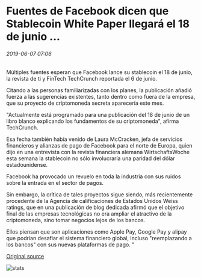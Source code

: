 # Fuentes de Facebook dicen que Stablecoin White Paper llegará el 18 de junio ...

###### 2019-06-07 07:06

Múltiples fuentes esperan que Facebook lance su stablecoin el 18 de junio, la revista de ti y FinTech TechCrunch reportada el 6 de junio.

Citando a las personas familiarizadas con los planes, la publicación añadió fuerza a las sugerencias existentes, tanto dentro como fuera de la empresa, que su proyecto de criptomoneda secreta aparecería este mes.

"Actualmente está programado para una publicación del 18 de junio de un libro blanco explicando los fundamentos de su criptomoneda", afirma TechCrunch.

Esa fecha también había venido de Laura McCracken, jefa de servicios financieros y alianzas de pago de Facebook para el norte de Europa, quien dijo en una entrevista con la revista financiera alemana WirtschaftsWoche esta semana la stablecoin no sólo involucraría una paridad del dólar estadounidense.

Facebook ha provocado un revuelo en toda la industria con sus ruidos sobre la entrada en el sector de pagos.

Sin embargo, la crítica de tales proyectos sigue siendo, más recientemente procedente de la Agencia de calificaciones de Estados Unidos Weiss ratings, que en una publicación de blog dedicada afirmó que el objetivo final de las empresas tecnológicas no era ampliar el atractivo de la criptomoneda, sino tomar negocios lejos de los bancos.

Ellos piensan que son aplicaciones como Apple Pay, Google Pay y alipay que podrían desafiar el sistema financiero global, incluso "reemplazando a los bancos" con sus nuevas plataformas de pago. "

[Original source](https://cointelegraph.com/news/facebook-sources-say-that-stablecoin-white-paper-will-come-on-june-18)

![stats](https://c.statcounter.com/11760860/0/a89fa40b/1/ "stats")